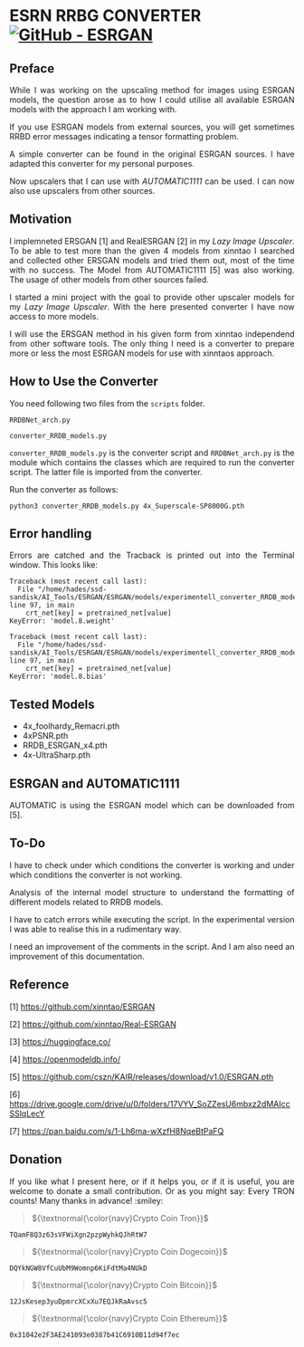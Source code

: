 # ESRN RRBG CONVERTER [![GitHub - ESRGAN](https://img.shields.io/badge/GitHub-ESRGAN-2ea44f)](https://github.com/xinntao/ESRGAN)

## Preface

<p align="justify">While I was working on the upscaling method for
images using ESRGAN models, the question arose as to how I could
utilise all available ESRGAN models with the approach I am working
with.</p>

<p align="justify">If you use ESRGAN models from external sources,
you will get sometimes RRBD error messages indicating a tensor
formatting problem.</p>

<p align="justify">A simple converter can be found in the original 
ESRGAN sources. I have adapted this converter for my personal 
purposes.</p>

<p align="justify">Now upscalers that I can use with <i>AUTOMATIC1111</i>
can be used. I can now also use upscalers from other sources.</p>

## Motivation

<p align="justify">I implemneted ERSGAN [1] and RealESRGAN [2] in my
<i>Lazy Image Upscaler</i>. To be able to test more than the given 4 
models from xinntao I searched and collected other ERSGAN models and
tried them out, most of the time with no success. The Model from 
AUTOMATIC1111 [5] was also working. The usage of other models from other 
sources failed.</p>

<p align="justify">I started a mini project with the goal to provide
other upscaler models for my <i>Lazy Image Upscaler</i>. With the here
presented converter I have now access to more models.</p>

<p align="justify">I will use the ERSGAN method in his given form from
xinntao independend from other software tools. The only thing I need is
a converter to prepare more or less the most ESRGAN models for use
with xinntaos approach.</p>

## How to Use the Converter

<p align="justify">You need following two files from the <code>scripts</code>
folder.</p>

```
RRDBNet_arch.py
```

```
converter_RRDB_models.py
```

<p align="justify"><code>converter_RRDB_models.py</code> is the
converter script and <code>RRDBNet_arch.py</code> is the module
which contains the classes which are required to run the converter
script. The latter file is imported from the converter.</p>

<p align="justify">Run the converter as follows:</p>

```
python3 converter_RRDB_models.py 4x_Superscale-SP8000G.pth
```

## Error handling

<p align="justify">Errors are catched and the Tracback is printed out into the Terminal window. This looks like:
</p>

```
Traceback (most recent call last):
  File "/home/hades/ssd-sandisk/AI_Tools/ESRGAN/ESRGAN/models/experimentell_converter_RRDB_models.py", line 97, in main
    crt_net[key] = pretrained_net[value]
KeyError: 'model.8.weight'

Traceback (most recent call last):
  File "/home/hades/ssd-sandisk/AI_Tools/ESRGAN/ESRGAN/models/experimentell_converter_RRDB_models.py", line 97, in main
    crt_net[key] = pretrained_net[value]
KeyError: 'model.8.bias'

```

## Tested Models
 
+ 4x_foolhardy_Remacri.pth
+ 4xPSNR.pth
+ RRDB_ESRGAN_x4.pth
+ 4x-UltraSharp.pth

## ESRGAN and AUTOMATIC1111

<p align="justify">AUTOMATIC is using the ESRGAN model which can be downloaded from [5].</p>

## To-Do

<p align="justify">I have to check under which conditions the converter
is working and under which conditions the converter is not working.</p>

<p align="justify">Analysis of the internal model structure to understand
the formatting of different models related to RRDB models.</p>
 
<p align="justify">I have to catch errors while executing the script.
In the experimental version I was able to realise this in a rudimentary
way.</p>
 
<p align="justify">I need an improvement of the comments in the script.
And I am also need an improvement of this documentation.</p>

## Reference

[1] https://github.com/xinntao/ESRGAN

[2] https://github.com/xinntao/Real-ESRGAN

[3] https://huggingface.co/

[4] https://openmodeldb.info/

[5] https://github.com/cszn/KAIR/releases/download/v1.0/ESRGAN.pth

[6] https://drive.google.com/drive/u/0/folders/17VYV_SoZZesU6mbxz2dMAIccSSlqLecY

[7] https://pan.baidu.com/s/1-Lh6ma-wXzfH8NqeBtPaFQ

## Donation

<p align="justify">If you like what I present here, or if it helps you,
or if it is useful, you are welcome to donate a small contribution. Or
as you might say: Every TRON counts! Many thanks in advance! :smiley:
</p>

> <p align="left">${\textnormal{\color{navy}Crypto Coin Tron}}$</p>

```
TQamF8Q3z63sVFWiXgn2pzpWyhkQJhRtW7
```
> <p align="left">${\textnormal{\color{navy}Crypto Coin Dogecoin}}$</p>

```
DQYkNGW8VfCuUbM9Womnp6KiFdtMa4NUkD
```
> <p align="left">${\textnormal{\color{navy}Crypto Coin Bitcoin}}$</p>

```
12JsKesep3yuDpmrcXCxXu7EQJkRaAvsc5
```
> <p align="left">${\textnormal{\color{navy}Crypto Coin Ethereum}}$</p>

```
0x31042e2F3AE241093e0387b41C6910B11d94f7ec
```

